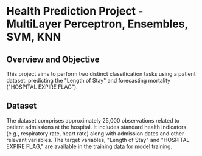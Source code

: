 # Health Prediction Project - MultiLayer Perceptron, Ensembles, SVM, KNN

## Overview and Objective

This project aims to perform two distinct classification tasks using a patient dataset: predicting the "Length of Stay" and forecasting mortality ("HOSPITAL EXPIRE FLAG").

## Dataset

The dataset comprises approximately 25,000 observations related to patient admissions at the hospital. It includes standard health indicators (e.g., respiratory rate, heart rate) along with admission dates and other relevant variables. The target variables, "Length of Stay" and "HOSPITAL EXPIRE FLAG," are available in the training data for model training.
